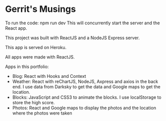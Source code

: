 # Gerrit's Musings

To run the code: npm run dev
This will concurrently start the server and the React app.

This project was built with ReactJS and a NodeJS Express server.

This app is served on Heroku.

All apps were made with ReactJS.

Apps in this portfolio:
- Blog: React with Hooks and Context
- Weather: React with reChartJS, NodeJS, Axpress and axios in the back end. I use data from Darksky to get the data and Google maps to get the location.
- Blocks: JavaScript and CSS3 to animate the blocks. I use localStorage to store the high score.
- Photos: React and Google maps to display the photos and the location where the photos were taken
